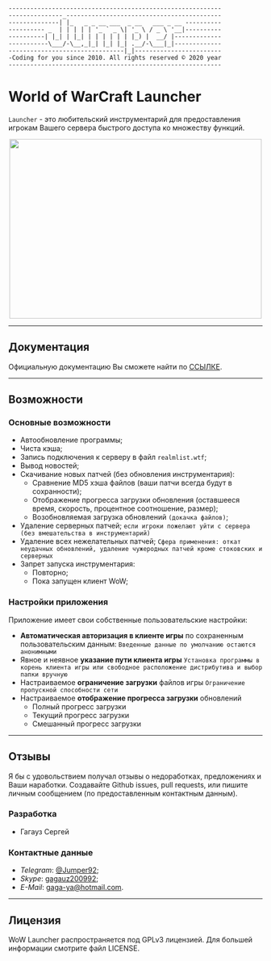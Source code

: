 ```
-----------------------------------------------------------
---------------_-------------------------------------------
--------------| |_   _ _ __ ___  _ __   ___ _ __ ----------
---------- _  | | | | | '_ ` _ \| '_ \ / _ \ '__|----------
----------| |_| | |_| | | | | | | |_) |  __/ |-------------
-----------\___/-\__,_|_| |_| |_| .__/-\___|_|-------------
--------------------------------|_|------------------------
-Coding for you since 2010. All rights reserved © 2020 year
-----------------------------------------------------------
```

# World of WarCraft Launcher
`Launcher` - это любительский инструментарий для предоставления игрокам Вашего сервера быстрого доступа ко множеству функций.

<p align="center" >
<img src="https://pp.vk.me/c631428/v631428303/500ff/wMh1l71dY5M.jpg" width="500" height="356"/>
</p>

---
## Документация
Официальную документацию Вы сможете найти по [ССЫЛКЕ](https://github.com/Gagauz2010/WOWLauncher/blob/master/README.docx).

---
## Возможности

### Основные возможности
* Автообновление программы;
* Чиста кэша;
* Запись подключения к серверу в файл ```realmlist.wtf```;
* Вывод новостей;
* Скачивание новых патчей (без обновления инструментария):
  * Сравнение MD5 хэша файлов (ваши патчи всегда будут в сохранности);
  * Отображение прогресса загрузки обновления (оставшееся время, скорость, процентное соотношение, размер);
  * Возобновляемая загрузка обновлений ```(докачка файлов)```;
* Удаление серверных патчей;
```если игроки пожелают уйти с сервера (без вмешательства в инструментарий)```
* Удаление всех нежелательных патчей;
```Сфера применения: откат неудачных обновлений, удаление чужеродных патчей кроме стоковских и серверных```
* Запрет запуска инструментария:
  * Повторно;
  * Пока запущен клиент WoW;

### Настройки приложения
Приложение имеет свои собственные пользовательские настройки:

* **Автоматическая авторизация в клиенте игры** по сохраненным пользовательским данным:
```Введенные данные по умолчанию остаются анонимными```
* Явное и неявное **указание пути клиента игры**
```Установка программы в корень клиента игры или свободное расположение дистрибутива и выбор папки вручную```
* Настраиваемое **ограничение загрузки** файлов игры
```Ограничение пропускной способности сети```
* Настраиваемое **отображение прогресса загрузки** обновлений
  * Полный прогресс загрузки
  * Текущий прогресс загрузки
  * Смешанный прогресс загрузки

---
## Отзывы
Я бы с удовольствием получал отзывы о недоработках, предложениях и Ваши наработки. Создавайте Github issues, pull requests, или пишите личным сообщением (по предоставленным контактным данным).

### Разработка
* Гагауз Сергей

### Контактные данные
- *Telegram*: [@Jumper92](https://t.me/Jumper92);
- *Skype*: [gagauz200992](skype:gagauz200992?add);
- *E-Mail*: gaga-ya@hotmail.com.

---
## Лицензия
WoW Launcher распространяется под GPLv3 лицензией. Для большей информации смотрите файл LICENSE.
